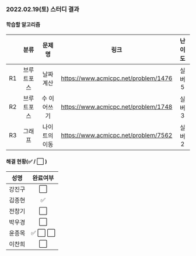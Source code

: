 ### 2022.02.19(토) 스터디 결과

#### 학습할 알고리즘

|      |    분류    |    문제명     |                 링크                 | 난이도 |
| :--: | :--------: | :-----------: | :----------------------------------: | :----: |
|  R1  | 브루트포스 |   날짜 계산   | https://www.acmicpc.net/problem/1476 | 실버5  |
|  R2  | 브루트포스 |  수 이어쓰기  | https://www.acmicpc.net/problem/1748 | 실버3  |
|  R3  |   그래프   | 나이트의 이동 | https://www.acmicpc.net/problem/7562 | 실버2  |

#### 해결 현황(:white_check_mark: / :white_large_square:  )

|  성명  |       완료여부       |
| :----: | :------------------: |
| 강진구 | :white_large_square: |
| 김종현 | :white_check_mark: |
| 전창기 | :white_large_square: |
| 박우경 | :white_large_square: |
| 윤종목 | :white_check_mark: :white_large_square: :white_large_square: |
| 이찬희 |  :white_large_square:  |

